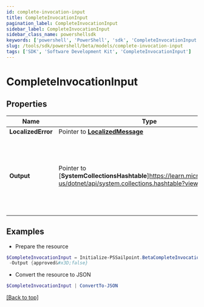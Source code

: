 ```yaml
---
id: complete-invocation-input
title: CompleteInvocationInput
pagination_label: CompleteInvocationInput
sidebar_label: CompleteInvocationInput
sidebar_class_name: powershellsdk
keywords: ['powershell', 'PowerShell', 'sdk', 'CompleteInvocationInput'] 
slug: /tools/sdk/powershell/beta/models/complete-invocation-input
tags: ['SDK', 'Software Development Kit', 'CompleteInvocationInput']
---
```



# CompleteInvocationInput

## Properties

Name | Type | Description | Notes
------------ | ------------- | ------------- | -------------
**LocalizedError** |  Pointer to [**LocalizedMessage**](localized-message) |  | [optional] 
**Output** |  Pointer to [**SystemCollectionsHashtable**]https://learn.microsoft.com/en-us/dotnet/api/system.collections.hashtable?view=net-9.0 | Trigger output that completed the invocation. Its schema is defined in the trigger definition. | [optional] 

## Examples

- Prepare the resource
```powershell
$CompleteInvocationInput = Initialize-PSSailpoint.BetaCompleteInvocationInput  -LocalizedError null `
 -Output {approved&#x3D;false}
```

- Convert the resource to JSON
```powershell
$CompleteInvocationInput | ConvertTo-JSON
```


[[Back to top]](#) 

